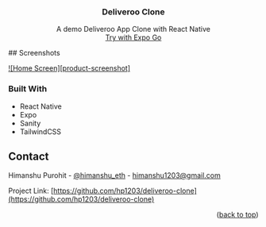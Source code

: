 <div align="center">
  <h3 align="center">Deliveroo Clone</h3>

  <p align="center">
    A demo Deliveroo App Clone with React Native
    </br>
    <a href="https://expo.dev/@hp1203/deliveroo-clone?serviceType=classic&distribution=expo-go">Try with Expo Go</a>
  </p>
</div>
<!-- ABOUT THE PROJECT -->
## Screenshots

[![Home Screen][product-screenshot]](https://github.com/hp1203/deliveroo-clone/blob/master/demo/IMG_8719.PNG)


### Built With

* React Native
* Expo
* Sanity
* TailwindCSS

<!-- CONTACT -->
## Contact

Himanshu Purohit - [@himanshu_eth](https://twitter.com/himanshu_eth) - himanshu1203@gmail.com

Project Link: [https://github.com/hp1203/deliveroo-clone](https://github.com/hp1203/deliveroo-clone)

<p align="right">(<a href="#readme-top">back to top</a>)</p>

